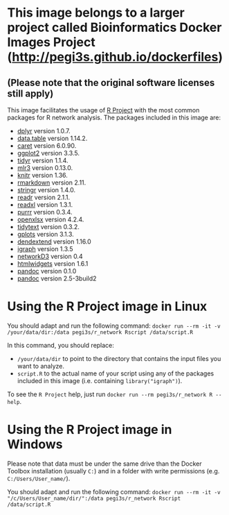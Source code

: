# This image belongs to a larger project called Bioinformatics Docker Images Project (http://pegi3s.github.io/dockerfiles)
## (Please note that the original software licenses still apply)

This image facilitates the usage of [R Project](https://www.r-project.org/) with the most common packages for R network analysis. The packages included in this image are:
- [dplyr](https://cran.r-project.org/web/packages/dplyr/index.html) version 1.0.7.
- [data.table](https://cran.r-project.org/web/packages/data.table/index.html) version 1.14.2.
- [caret](https://cran.r-project.org/web/packages/caret/index.html) version 6.0.90.
- [ggplot2](https://cran.r-project.org/web/packages/ggplot2/index.html) version 3.3.5.
- [tidyr](https://cran.r-project.org/web/packages/tidyr/index.html) version 1.1.4.
- [mlr3](https://cran.r-project.org/web/packages/mlr3/index.html) version 0.13.0.
- [knitr](https://cran.r-project.org/web/packages/knitr/index.html) version 1.36.
- [rmarkdown](https://cran.r-project.org/web/packages/rmarkdown/index.html) version 2.11.
- [stringr](https://cran.r-project.org/web/packages/stringr/index.html) version 1.4.0.
- [readr](https://cran.r-project.org/web/packages/readr/index.html) version 2.1.1.
- [readxl](https://cran.r-project.org/web/packages/readxl/index.html) version 1.3.1.
- [purrr](https://cran.r-project.org/web/packages/purrr/index.html) version 0.3.4.
- [openxlsx](https://cran.r-project.org/web/packages/openxlsx/index.html) version 4.2.4.
- [tidytext](https://cran.r-project.org/web/packages/tidytext/index.html) version 0.3.2.
- [gplots](https://cran.r-project.org/web/packages/gplots/index.html) version 3.1.3.
- [dendextend](https://cran.r-project.org/web/packages/dendextend/index.html) version 1.16.0
- [igraph](https://cran.r-project.org/web/packages/igraph/index.html) version 1.3.5
- [networkD3](https://cran.r-project.org/web/packages/networkD3/index.html) version 0.4
- [htmlwidgets](https://cran.r-project.org/web/packages/htmlwidgets/index.html) version 1.6.1
- [pandoc](https://cran.r-project.org/web/packages/pandoc/index.html) version 0.1.0
- [pandoc](https://pandoc.org/index.html) version 2.5-3build2

# Using the R Project image in Linux

You should adapt and run the following command: `docker run --rm -it -v /your/data/dir:/data pegi3s/r_network Rscript /data/script.R`

In this command, you should replace:
- `/your/data/dir` to point to the directory that contains the input files you want to analyze.
- `script.R` to the actual name of your script using any of the packages included in this image (i.e. containing `library("igraph")`).

To see the `R Project` help, just run `docker run --rm pegi3s/r_network R --help`.

# Using the R Project image in Windows

Please note that data must be under the same drive than the Docker Toolbox installation (usually `C:`) and in a folder with write permissions (e.g. `C:/Users/User_name/`).

You should adapt and run the following command: `docker run --rm -it -v "/c/Users/User_name/dir/":/data pegi3s/r_network Rscript /data/script.R`
